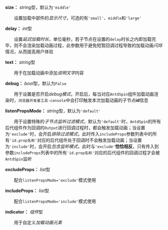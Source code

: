 **size：** *string*型，默认为`'middle'`

　　设置加载中部件的*显示尺寸*，可选的有`'small'`、`middle`和`'large'`

**delay：** *int*型

　　设置*延迟加载时长*，单位毫秒，若子节点在设置的`delay`时长之内即加载完毕，则不会渲染加载动画过程，此参数用于避免短暂回调过程导致的加载动画*闪烁*情况，从而提高用户体验

**text：** *string*型

　　用于在加载动画中添加*说明文字*内容

**debug：** *bool*型，默认为`False`

　　用于设置是否开启*debug模式*，开启后，每当对应`AntdSpin`组件加载动画渲染时，`浏览器开发者工具-console`中会打印触发本次加载动画的子节点**id**信息

**listenPropsMode：** *string*型，默认为`'default'`

　　用于设置特殊的*子节点监听过滤模式*，默认为`'default'`时，`AntdSpin`的所有后代组件作为回调的`Output`进行回调过程时，都会触发加载动画；当设置为`'exclude'`时，会开启*排除过滤模式*，此时传入`includeProps`参数列表中的所有`'id.prop名称'`对应的后代组件处于回调时不会触发加载动画；当设置为`'include'`时，会开启*包含监听模式*，此时与`'exclude'`**恰恰相反**，只有传入到参数`includeProps`列表中的所有`'id.prop名称'`对应的后代组件的回调过程才会被`AntdSpin`监听

**excludeProps：** *list*型

　　配合`listenPropsMode='exclude'`模式使用

**includeProps：** *list*型

　　配合`listenPropsMode='include'`模式使用

**indicator：** *组件*型

　　用于自定义*加载动画元素*